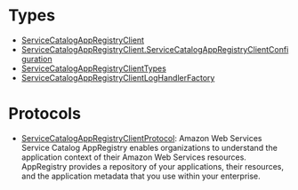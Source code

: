 # Types

  - [ServiceCatalogAppRegistryClient](/aws-sdk-swift/reference/0.x/AWSServiceCatalogAppRegistry/ServiceCatalogAppRegistryClient)
  - [ServiceCatalogAppRegistryClient.ServiceCatalogAppRegistryClientConfiguration](/aws-sdk-swift/reference/0.x/AWSServiceCatalogAppRegistry/ServiceCatalogAppRegistryClient_ServiceCatalogAppRegistryClientConfiguration)
  - [ServiceCatalogAppRegistryClientTypes](/aws-sdk-swift/reference/0.x/AWSServiceCatalogAppRegistry/ServiceCatalogAppRegistryClientTypes)
  - [ServiceCatalogAppRegistryClientLogHandlerFactory](/aws-sdk-swift/reference/0.x/AWSServiceCatalogAppRegistry/ServiceCatalogAppRegistryClientLogHandlerFactory)

# Protocols

  - [ServiceCatalogAppRegistryClientProtocol](/aws-sdk-swift/reference/0.x/AWSServiceCatalogAppRegistry/ServiceCatalogAppRegistryClientProtocol):
    Amazon Web Services Service Catalog AppRegistry enables organizations to understand the application context of their Amazon Web Services resources. AppRegistry provides a repository of your applications, their resources, and the application metadata that you use within your enterprise.
